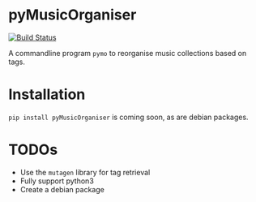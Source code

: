 pyMusicOrganiser
================

[![Build Status](https://travis-ci.org/kdmurray91/pyMusicOrganiser.png)](https://travis-ci.org/kdmurray91/pyMusicOrganiser)


A commandline program ``pymo`` to reorganise music collections based on tags.


Installation
============

``pip install pyMusicOrganiser`` is coming soon, as are debian packages.


TODOs
=====

* Use the ``mutagen`` library for tag retrieval
* Fully support python3
* Create a debian package
